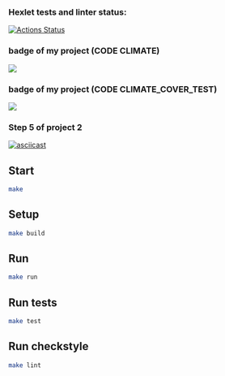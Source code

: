### Hexlet tests and linter status:
[![Actions Status](https://github.com/Absaidov/java-project-71/workflows/hexlet-check/badge.svg)](https://github.com/Absaidov/java-project-71/actions)
### badge of my project (CODE CLIMATE)
<a href="https://codeclimate.com/github/Absaidov/java-project-71/progress/maintainability"><img src="https://api.codeclimate.com/v1/badges/21aa3301ec3cce033444/maintainability" /></a>

### badge of my project (CODE CLIMATE_COVER_TEST)
<a href="https://codeclimate.com/github/Absaidov/java-project-71/test_coverage"><img src="https://api.codeclimate.com/v1/badges/5a26d8cd65b2202dfa83/test_coverage" /></a>

### Step 5 of project 2 

[//]: # (https://asciinema.org/a/577518)
[![asciicast](https://asciinema.org/a/577518.svg)](https://asciinema.org/a/577518)

<script async id="asciicast-577518" src="https://asciinema.org/a/577518.js"></script>
## Start

```sh
make
```

## Setup
```sh
make build
```

## Run
```sh
make run
```

## Run tests
```sh
make test
```

## Run checkstyle
```sh
make lint
```
